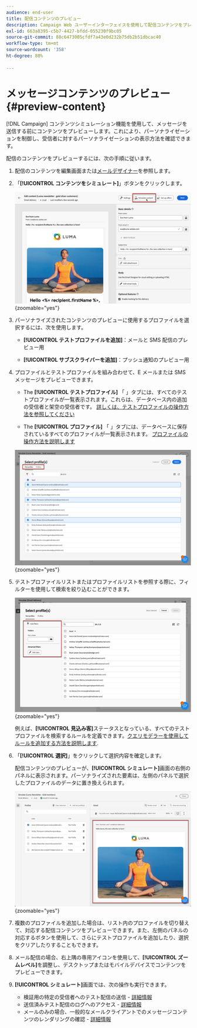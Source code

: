 ```yaml
---
audience: end-user
title: 配信コンテンツのプレビュー
description: Campaign Web ユーザーインターフェイスを使用して配信コンテンツをプレビューする方法を説明します。
exl-id: 663a8395-c5b7-4427-bfdd-055230f9bc05
source-git-commit: 88c6473005cfdf7a43e0d232b75db2b51dbcac40
workflow-type: tm+mt
source-wordcount: '358'
ht-degree: 80%

---
```



# メッセージコンテンツのプレビュー {#preview-content}

[!DNL Campaign] コンテンツシミュレーション機能を使用して、メッセージを送信する前にコンテンツをプレビューします。これにより、パーソナライゼーションを制御し、受信者に対するパーソナライゼーションの表示方法を確認できます。

配信のコンテンツをプレビューするには、次の手順に従います。

1. 配信のコンテンツを編集画面または[メールデザイナー](../email/get-started-email-designer.md)を参照します。

1. 「**[!UICONTROL コンテンツをシミュレート]**」ボタンをクリックします。

   ![](assets/simulate-button.png){zoomable=&quot;yes&quot;}

1. パーソナライズされたコンテンツのプレビューに使用するプロファイルを選択するには、次を使用します。

   * **[!UICONTROL テストプロファイルを追加]**：メールと SMS 配信のプレビュー用

   * **[!UICONTROL サブスクライバーを追加]**：プッシュ通知のプレビュー用

1. プロファイルとテストプロファイルを組み合わせて、E メールまたは SMS メッセージをプレビューできます。

   * The **[!UICONTROL テストプロファイル]** 「 」タブには、すべてのテストプロファイルが一覧表示されます。これらは、データベース内の追加の受信者と架空の受信者です。 [詳しくは、テストプロファイルの操作方法を参照してください](../audience/test-profiles.md)

   * The **[!UICONTROL プロファイル]** 「 」タブには、データベースに保存されているすべてのプロファイルが一覧表示されます。 [プロファイルの操作方法を説明します](../audience/about-recipients.md)

   ![](assets/simulate-select-profiles.png){zoomable=&quot;yes&quot;}

1. テストプロファイルリストまたはプロファイルリストを参照する際に、フィルターを使用して検索を絞り込むことができます。

   ![](assets/simulate-test-profile-filter.png){zoomable=&quot;yes&quot;}

   例えば、**[!UICONTROL 見込み客]**&#x200B;ステータスとなっている、すべてのテストプロファイルを検索するルールを定義できます。[クエリモデラーを使用してルールを追加する方法を説明します](../query/query-modeler-overview.md).

1. 「**[!UICONTROL 選択]**」をクリックして選択内容を確定します。

   配信コンテンツのプレビューが、**[!UICONTROL シミュレート]**&#x200B;画面の右側のパネルに表示されます。パーソナライズされた要素は、左側のパネルで選択したプロファイルのデータに置き換えられます。

   ![](assets/simulate-preview.png){zoomable=&quot;yes&quot;}

1. 複数のプロファイルを追加した場合は、リスト内のプロファイルを切り替えて、対応する配信コンテンツをプレビューできます。また、左側のパネルの対応するボタンを使用して、さらにテストプロファイルを追加したり、選択をクリアしたりすることもできます。

1. メール配信の場合、右上隅の専用アイコンを使用して、**[!UICONTROL ズームレベル]**&#x200B;を調整し、デスクトップまたはモバイルデバイスでコンテンツをプレビューできます。

1. **[!UICONTROL シミュレート]**&#x200B;画面では、次の操作も実行できます。
   * 検証用の特定の受信者へのテスト配信の送信 - [詳細情報](test-deliveries.md)
   * 送信済みテスト配信のログへのアクセス - [詳細情報](test-deliveries.md#access-test-deliveries)
   * メールのみの場合、一般的なメールクライアントでのメッセージコンテンツのレンダリングの確認 - [詳細情報](email-rendering.md)




